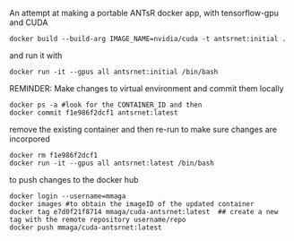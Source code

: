 An attempt at making a portable ANTsR docker app, with tensorflow-gpu and CUDA

```
docker build --build-arg IMAGE_NAME=nvidia/cuda -t antsrnet:initial .
```

and run it with 

```
docker run -it --gpus all antsrnet:initial /bin/bash

```
REMINDER: Make changes to virtual environment and commit them locally

```
docker ps -a #look for the CONTAINER_ID and then 
docker commit f1e986f2dcf1 antsrnet:latest
````

remove the existing container and then re-run to make sure changes are incorpored

```
docker rm f1e986f2dcf1
docker run -it --gpus all antsrnet:latest /bin/bash
```

to push changes to the docker hub 
```
docker login --username=mmaga
docker images #to obtain the imageID of the updated container
docker tag e7d0f21f8714 mmaga/cuda-antsrnet:latest  ## create a new tag with the remote repository username/repo
docker push mmaga/cuda-antsrnet:latest
```




